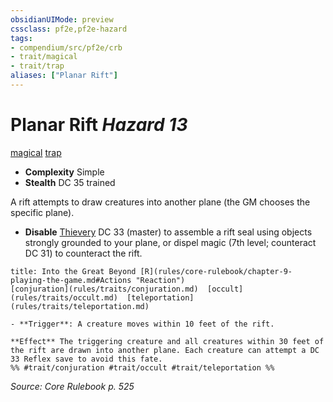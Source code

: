```yaml
---
obsidianUIMode: preview
cssclass: pf2e,pf2e-hazard
tags:
- compendium/src/pf2e/crb
- trait/magical
- trait/trap
aliases: ["Planar Rift"]
---
```

# Planar Rift *Hazard 13*  
[magical](rules/traits/magical.md)  [trap](rules/traits/trap.md)  

- **Complexity** Simple
- **Stealth** DC 35 trained  

A rift attempts to draw creatures into another plane (the GM chooses the specific plane).

- **Disable** [Thievery](compendium/skills.md#Thievery) DC 33 (master) to assemble a rift seal using objects strongly grounded to your plane, or dispel magic (7th level; counteract DC 31) to counteract the rift.  
     
```ad-embed-ability
title: Into the Great Beyond [R](rules/core-rulebook/chapter-9-playing-the-game.md#Actions "Reaction")
[conjuration](rules/traits/conjuration.md)  [occult](rules/traits/occult.md)  [teleportation](rules/traits/teleportation.md)  

- **Trigger**: A creature moves within 10 feet of the rift.

**Effect** The triggering creature and all creatures within 30 feet of the rift are drawn into another plane. Each creature can attempt a DC 33 Reflex save to avoid this fate.  
%% #trait/conjuration #trait/occult #trait/teleportation %%
```

*Source: Core Rulebook p. 525*